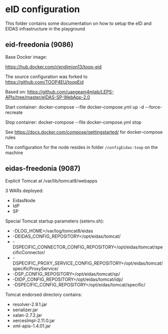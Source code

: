 # eID configuration

This folder contains some documentation on how to setup the eID and EIDAS infrastructure in the playground

## eid-freedonia (9086)

Base Docker image:

https://hub.docker.com/r/endimion13/toop-eid

The source configuration was forked to https://github.com/TOOP4EU/toopEid

Based on: https://github.com/uaegeani4mlab/LEPS-APIs/tree/master/eIDAS-SP-WebApp-2.0

Start container:
docker-compose --file docker-compose.yml up -d --force-recreate

Stop container:
docker-compose --file docker-compose.yml stop

See https://docs.docker.com/compose/gettingstarted/ for docker-compose rules
 
The configuration for the node resides in folder `/configEidas-toop` on the machine

## eidas-freedonia (9087)

Explicit Tomcat at /var/lib/tomcat8/webapps

3 WARs deployed:
* EidasNode
* IdP
* SP

Special Tomcat startup parameters (setenv.sh):
* -DLOG_HOME=/var/log/tomcat8/eidas
* -DEIDAS_CONFIG_REPOSITORY=/opt/eidas/tomcat/
* -DSPECIFIC_CONNECTOR_CONFIG_REPOSITORY=/opt/eidas/tomcat/specificConnector/
* -DSPECIFIC_PROXY_SERVICE_CONFIG_REPOSITORY=/opt/eidas/tomcat/specificProxyService/
* -DSP_CONFIG_REPOSITORY=/opt/eidas/tomcat/sp/
* -DIDP_CONFIG_REPOSITORY=/opt/eidas/tomcat/idp/
* -DSPECIFIC_CONFIG_REPOSITORY=/opt/eidas/tomcat/specific/

Tomcat endorsed directory contains:
* resolver-2.9.1.jar
* serializer.jar
* xalan-2.7.2.jar
* xercesImpl-2.11.0.jar
* xml-apis-1.4.01.jar
 